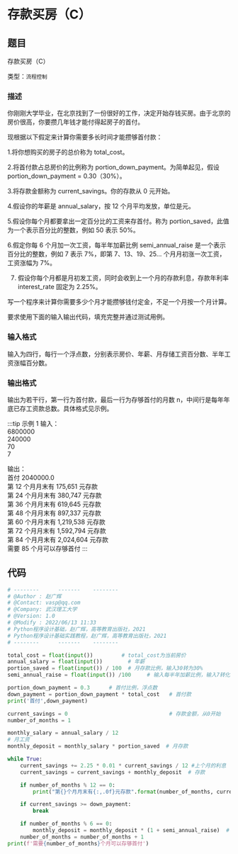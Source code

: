 # 存款买房（C）

## 题目

存款买房（C）

类型：`流程控制`

### 描述

你刚刚大学毕业，在北京找到了一份很好的工作，决定开始存钱买房。由于北京的房价很高，你要攒几年钱才能付得起房子的首付。

现根据以下假定来计算你需要多长时间才能攒够首付款：

1.将你想购买的房子的总价称为 total_cost。

2.将首付款占总房价的比例称为 portion_down_payment。为简单起见，假设 portion_down_payment = 0.30（30%）。

3.将存款金额称为 current_savings。你的存款从 0 元开始。

4.假设你的年薪是 annual_salary，按 12 个月平均发放，单位是元。

5.假设你每个月都要拿出一定百分比的工资来存首付。称为 portion_saved，此值为一个表示百分比的整数，例如 50 表示 50%。

6.假定你每 6 个月加一次工资，每半年加薪比例 semi_annual_raise 是一个表示百分比的整数，例如 7 表示 7%，即第 7、13、19、25... 个月月初涨一次工资，工资涨幅为 7%。

7. 假设你每个月都是月初发工资，同时会收到上一个月的存款利息，存款年利率 interest_rate 固定为 2.25%。

写一个程序来计算你需要多少个月才能攒够钱付定金，不足一个月按一个月计算。

要求使用下面的输入输出代码，填充完整并通过测试用例。

### 输入格式

输入为四行，每行一个浮点数，分别表示房价、年薪、月存储工资百分数、半年工资涨幅百分数。

### 输出格式

输出为若干行，第一行为首付款，最后一行为存够首付的月数 n，中间行是每年年底已存工资款总数。具体格式见示例。

:::tip 示例 1
输入：  
6800000  
240000  
70  
7

输出：  
首付 2040000.0  
第 12 个月月末有 175,651 元存款  
第 24 个月月末有 380,747 元存款  
第 36 个月月末有 619,645 元存款  
第 48 个月月末有 897,337 元存款  
第 60 个月月末有 1,219,538 元存款  
第 72 个月月末有 1,592,794 元存款  
第 84 个月月末有 2,024,604 元存款  
需要 85 个月可以存够首付
:::

## 代码

```python
# --------      -------    --------
# @Author : 赵广辉
# @Contact: vasp@qq.com
# @Company: 武汉理工大学
# @Version: 1.0
# @Modify : 2022/06/13 11:33
# Python程序设计基础，赵广辉，高等教育出版社，2021
# Python程序设计基础实践教程，赵广辉，高等教育出版社，2021
# --------      -------    --------

total_cost = float(input())         # total_cost为当前房价
annual_salary = float(input())        # 年薪
portion_saved = float(input()) / 100  # 月存款比例，输入30转为30%
semi_annual_raise = float(input()) /100     # 输入每半年加薪比例，输入7转化为7%

portion_down_payment = 0.3      # 首付比例，浮点数
down_payment = portion_down_payment * total_cost   # 首付款
print('首付',down_payment)

current_savings = 0                                # 存款金额，从0开始
number_of_months = 1

monthly_salary = annual_salary / 12
# 月工资
monthly_deposit = monthly_salary * portion_saved  # 月存款

while True:
    current_savings += 2.25 * 0.01 * current_savings / 12 #上个月的利息
    current_savings = current_savings + monthly_deposit  # 存款

    if number_of_months % 12 == 0:
        print("第{}个月月末有{:,.0f}元存款".format(number_of_months, current_savings))  # 每12个月输出一次存款，保留0位小数，使用千分符

    if current_savings >= down_payment:
        break

    if number_of_months % 6 == 0:
        monthly_deposit = monthly_deposit * (1 + semi_annual_raise)  # 加薪
    number_of_months = number_of_months + 1
print(f'需要{number_of_months}个月可以存够首付')

```
